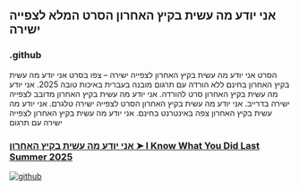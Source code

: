 ## אני יודע מה עשית בקיץ האחרון הסרט המלא לצפייה ישירה

### .github

הסרט אני יודע מה עשית בקיץ האחרון לצפייה ישירה – צפו בסרט אני יודע מה עשית בקיץ האחרון בחינם ללא הורדה עם תרגום מובנה בעברית באיכות טובה 2025. אני יודע מה עשית בקיץ האחרון סרט להורדה. אני יודע מה עשית בקיץ האחרון מדובב לצפייה ישירה בדרייב. אני יודע מה עשית בקיץ האחרון הסרט לצפייה ישירה טלגרם. אני יודע מה עשית בקיץ האחרון צפה באינטרנט בחינם. אני יודע מה עשית בקיץ האחרון לצפייה ישירה עם תרגום

### [אני יודע מה עשית בקיץ האחרון ➤ I Know What You Did Last Summer 2025](https://watching4khdmovies.blogspot.com/2025/08/i-know-what-he.html)

<a href="https://watching4khdmovies.blogspot.com/2025/08/i-know-what-he.html" rel="nofollow"><img src="https://image.tmdb.org/t/p/w1280/u3R33EYCi1Tm7yOk8YQCQi4aYnA.jpg" alt="github" data-canonical-src="https://image.tmdb.org/t/p/w1280/u3R33EYCi1Tm7yOk8YQCQi4aYnA.jpg" style="max-width: 100%;"></a>
